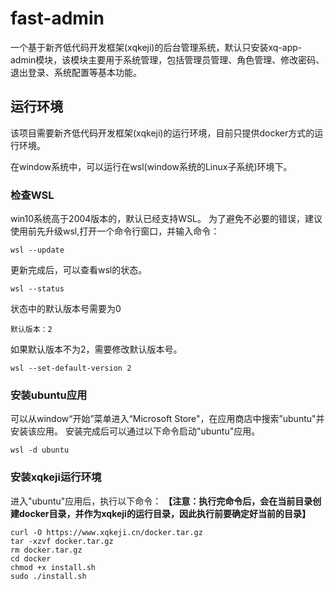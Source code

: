 # fast-admin
一个基于新齐低代码开发框架(xqkeji)的后台管理系统，默认只安装xq-app-admin模块，该模块主要用于系统管理，包括管理员管理、角色管理、修改密码、退出登录、系统配置等基本功能。

## 运行环境
该项目需要新齐低代码开发框架(xqkeji)的运行环境，目前只提供docker方式的运行环境。

在window系统中，可以运行在wsl(window系统的Linux子系统)环境下。

### 检查WSL
win10系统高于2004版本的，默认已经支持WSL。
为了避免不必要的错误，建议使用前先升级wsl,打开一个命令行窗口，并输入命令：
``` shell
wsl --update
```
更新完成后，可以查看wsl的状态。
``` shell
wsl --status
```
状态中的默认版本号需要为0
``` shell
默认版本：2
```
如果默认版本不为2，需要修改默认版本号。
``` shell
wsl --set-default-version 2
```
### 安装ubuntu应用
可以从window“开始”菜单进入“Microsoft Store"，在应用商店中搜索”ubuntu"并安装该应用。
安装完成后可以通过以下命令启动"ubuntu"应用。
``` shell
wsl -d ubuntu
```
### 安装xqkeji运行环境
进入"ubuntu"应用后，执行以下命令： 
**【注意：执行完命令后，会在当前目录创建docker目录，并作为xqkeji的运行目录，因此执行前要确定好当前的目录】**
``` shell
curl -O https://www.xqkeji.cn/docker.tar.gz
tar -xzvf docker.tar.gz
rm docker.tar.gz
cd docker
chmod +x install.sh
sudo ./install.sh
```
